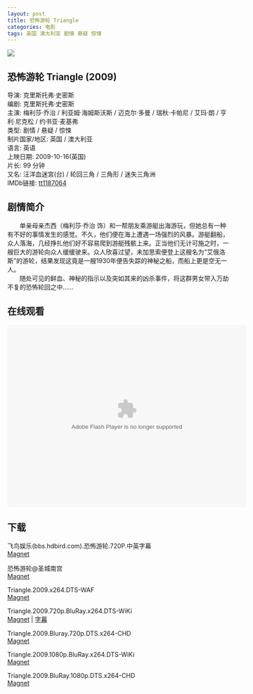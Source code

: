```yaml
---
layout: post
title: 恐怖游轮 Triangle
categories: 电影
tags: 英国 澳大利亚 剧情 悬疑 惊悚
---
```


[![](http://i2.piimg.com/7801867131d20cb4t.jpg)](http://i2.piimg.com/7801867131d20cb4.jpg)

## 恐怖游轮 Triangle (2009)
导演: 克里斯托弗·史密斯  
编剧: 克里斯托弗·史密斯  
主演: 梅利莎·乔治 / 利亚姆·海姆斯沃斯 / 迈克尔·多曼 / 瑞秋·卡帕尼 / 艾玛·朗 / 亨利·尼克松 / 约书亚·麦基弗  
类型: 剧情 / 悬疑 / 惊悚  
制片国家/地区: 英国 / 澳大利亚  
语言: 英语  
上映日期: 2009-10-16(英国)  
片长: 99 分钟  
又名: 汪洋血迷宮(台) / 轮回三角 / 三角形 / 迷失三角洲  
IMDb链接: [tt1187064](http://www.imdb.com/title/tt1187064)

## 剧情简介
　　单亲母亲杰西（梅利莎·乔治 饰）和一帮朋友乘游艇出海游玩，但她总有一种有不好的事情发生的感觉。不久，他们便在海上遭遇一场强烈的风暴。游艇翻船，众人落海，几经挣扎他们好不容易爬到游艇残骸上来。正当他们无计可施之时，一艘巨大的游轮向众人缓缓驶来。众人欣喜过望，未加思索便登上这艘名为“艾俄洛斯”的游轮，结果发现这竟是一艘1930年便告失踪的神秘之船，而船上更是空无一人。  
　　随处可见的鲜血、神秘的指示以及突如其来的凶杀事件，将这群男女带入万劫不复的恐怖轮回之中……

## 在线观看
<embed height="415" width="544" quality="high" allowfullscreen="true" type="application/x-shockwave-flash" src="http://static.hdslb.com/miniloader.swf" flashvars="aid=2154596&page=1" pluginspage="http://www.adobe.com/shockwave/download/download.cgi?P1_Prod_Version=ShockwaveFlash" />

## 下载
飞鸟娱乐(bbs.hdbird.com).恐怖游轮.720P.中英字幕  
[Magnet](magnet:?xt=urn:btih:33B2DEBE6C2B0A1FC114BC60D8A63037FC42A41A)

恐怖游轮@圣城南宫  
[Magnet](magnet:?xt=urn:btih:4940721AAB93EFAB6BB26B23D39938240F8BD867)

Triangle.2009.x264.DTS-WAF  
[Magnet](magnet:?xt=urn:btih:6B90848A6325AACD6B19A65DF1D89935EC99A3E5)

Triangle.2009.720p.BluRay.x264.DTS-WiKi  
[Magnet](magnet:?xt=urn:btih:B09DB4D2D3F5732040AAEF0AF1FE947FFD42680A) | [字幕](http://7xqm73.com1.z0.glb.clouddn.com/2009/Triangle.2009.720p.BluRay.x264.DTS-WiKi.7z)

Triangle.2009.Bluray.720p.DTS.x264-CHD  
[Magnet](magnet:?xt=urn:btih:F67859AF814B78CD5CC1A5812EA532DCF85F00D4)

Triangle.2009.1080p.BluRay.x264.DTS-WiKi  
[Magnet](magnet:?xt=urn:btih:2E7549DEB2A071AB560B70EA95458EDF419A3357)

Triangle.2009.BluRay.1080p.DTS.x264-CHD  
[Magnet](magnet:?xt=urn:btih:D72F5F295E80338C38EBA1747BEF531A5CE6E6C5)
